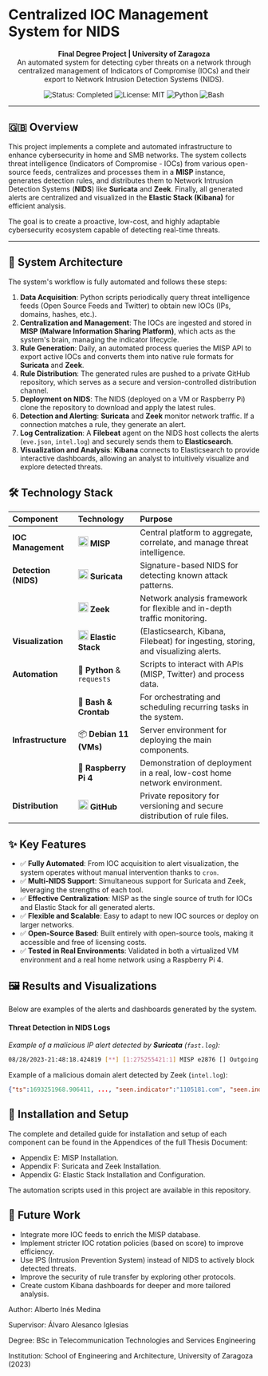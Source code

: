 # Centralized IOC Management System for NIDS

<p align="center">
  <strong>Final Degree Project | University of Zaragoza</strong>
  <br />
  An automated system for detecting cyber threats on a network through centralized management of Indicators of Compromise (IOCs) and their export to Network Intrusion Detection Systems (NIDS).
</p>

<p align="center">
  <img src="https://img.shields.io/badge/Status-Completed-success" alt="Status: Completed">
  <img src="https://img.shields.io/badge/License-MIT-blue" alt="License: MIT">
  <img src="https://img.shields.io/badge/Python-3.9+-yellowgreen" alt="Python">
  <img src="https://img.shields.io/badge/Shell-Bash-lightgrey" alt="Bash">
</p>

---

## 🇬🇧 Overview

This project implements a complete and automated infrastructure to enhance cybersecurity in home and SMB networks. The system collects threat intelligence (Indicators of Compromise - IOCs) from various open-source feeds, centralizes and processes them in a **MISP** instance, generates detection rules, and distributes them to Network Intrusion Detection Systems (**NIDS**) like **Suricata** and **Zeek**. Finally, all generated alerts are centralized and visualized in the **Elastic Stack (Kibana)** for efficient analysis.

The goal is to create a proactive, low-cost, and highly adaptable cybersecurity ecosystem capable of detecting real-time threats.

---

## 🚀 System Architecture

The system's workflow is fully automated and follows these steps:

1.  **Data Acquisition**: Python scripts periodically query threat intelligence feeds (Open Source Feeds and Twitter) to obtain new IOCs (IPs, domains, hashes, etc.).
2.  **Centralization and Management**: The IOCs are ingested and stored in **MISP (Malware Information Sharing Platform)**, which acts as the system's brain, managing the indicator lifecycle.
3.  **Rule Generation**: Daily, an automated process queries the MISP API to export active IOCs and converts them into native rule formats for **Suricata** and **Zeek**.
4.  **Rule Distribution**: The generated rules are pushed to a private GitHub repository, which serves as a secure and version-controlled distribution channel.
5.  **Deployment on NIDS**: The NIDS (deployed on a VM or Raspberry Pi) clone the repository to download and apply the latest rules.
6.  **Detection and Alerting**: **Suricata** and **Zeek** monitor network traffic. If a connection matches a rule, they generate an alert.
7.  **Log Centralization**: A **Filebeat** agent on the NIDS host collects the alerts (`eve.json`, `intel.log`) and securely sends them to **Elasticsearch**.
8.  **Visualization and Analysis**: **Kibana** connects to Elasticsearch to provide interactive dashboards, allowing an analyst to intuitively visualize and explore detected threats.

## 🛠️ Technology Stack

| Component | Technology | Purpose |
| :--- | :--- | :--- |
| **IOC Management** | <img src="https://www.misp-project.org/img/misp-logo.png" width=20/> **MISP** | Central platform to aggregate, correlate, and manage threat intelligence. |
| **Detection (NIDS)** | <img src="https://suricata.io/wp-content/uploads/2021/07/suricata-logo-1.png" width=20/> **Suricata** | Signature-based NIDS for detecting known attack patterns. |
| | <img src="https://zeek.org/wp-content/uploads/2021/08/zeek-logotype.png" width=20/> **Zeek** | Network analysis framework for flexible and in-depth traffic monitoring. |
| **Visualization** | <img src="https://static-www.elastic.co/v3/assets/bltefdd0b53724fa2ce/blt60184e63f3817163/5d091083995449557c63f2a1/logo-elastic-stack-lt.svg" width=20/> **Elastic Stack** | (Elasticsearch, Kibana, Filebeat) for ingesting, storing, and visualizing alerts. |
| **Automation** | 🐍 **Python** & `requests` | Scripts to interact with APIs (MISP, Twitter) and process data. |
| | 🐧 **Bash & Crontab** | For orchestrating and scheduling recurring tasks in the system. |
| **Infrastructure** | 📦 **Debian 11 (VMs)** | Server environment for deploying the main components. |
| | 🍓 **Raspberry Pi 4** | Demonstration of deployment in a real, low-cost home network environment. |
| **Distribution** | <img src="https://github.githubassets.com/images/modules/logos_page/GitHub-Mark.png" width=20/> **GitHub** | Private repository for versioning and secure distribution of rule files. |

## ✨ Key Features

*   ✅ **Fully Automated**: From IOC acquisition to alert visualization, the system operates without manual intervention thanks to `cron`.
*   ✅ **Multi-NIDS Support**: Simultaneous support for Suricata and Zeek, leveraging the strengths of each tool.
*   ✅ **Effective Centralization**: MISP as the single source of truth for IOCs and Elastic Stack for all generated alerts.
*   ✅ **Flexible and Scalable**: Easy to adapt to new IOC sources or deploy on larger networks.
*   ✅ **Open-Source Based**: Built entirely with open-source tools, making it accessible and free of licensing costs.
*   ✅ **Tested in Real Environments**: Validated in both a virtualized VM environment and a real home network using a Raspberry Pi 4.

## 🖼️ Results and Visualizations

Below are examples of the alerts and dashboards generated by the system.

#### Threat Detection in NIDS Logs
_Example of a malicious IP alert detected by **Suricata** (`fast.log`):_
```bash
08/28/2023-21:48:18.424819 [**] [1:275255421:1] MISP e2876 [] Outgoing To IP: 117.213.40.201 [**] [Classification: A Network Trojan was detected] [Priority: 4] {TCP} 192.168.153.2:52202 -> 117.213.40.201:80
```
Example of a malicious domain alert detected by Zeek (`intel.log`):
```JSON
{"ts":1693251968.906411, ..., "seen.indicator":"1105181.com", "seen.indicator_type":"Intel::DOMAIN", "seen.where":"DNS::IN_REQUEST", ...}
```
<!--Dashboards in Kibana
<!--Top Suricata Alerts:
<!-- ![Top Suricata Alerts](path/to/suricata_alerts_screenshot.png) -->
<!--Network Traffic Detected by Zeek:
<!-- ![Zeek Traffic](path/to/zeek_traffic_screenshot.png) -->
<!--Network Traffic Direction:
<!-- ![Traffic Direction](path/to/traffic_direction_screenshot.png) -->

## 🔧 Installation and Setup

The complete and detailed guide for installation and setup of each component can be found in the Appendices of the full Thesis Document:
* Appendix E: MISP Installation.
* Appendix F: Suricata and Zeek Installation.
* Appendix G: Elastic Stack Installation and Configuration.

The automation scripts used in this project are available in this repository.

## 🔮 Future Work

* Integrate more IOC feeds to enrich the MISP database.
* Implement stricter IOC rotation policies (based on score) to improve efficiency.
* Use IPS (Intrusion Prevention System) instead of NIDS to actively block detected threats.
* Improve the security of rule transfer by exploring other protocols.
* Create custom Kibana dashboards for deeper and more tailored analysis.

Author: Alberto Inés Medina

Supervisor: Álvaro Alesanco Iglesias

Degree: BSc in Telecommunication Technologies and Services Engineering

Institution: School of Engineering and Architecture, University of Zaragoza (2023)
